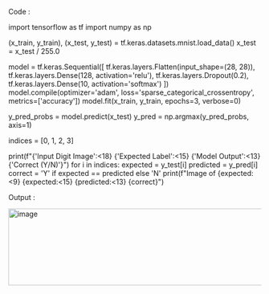 Code :

import tensorflow as tf
import numpy as np

(x_train, y_train), (x_test, y_test) = tf.keras.datasets.mnist.load_data()
x_test = x_test / 255.0

model = tf.keras.Sequential([
    tf.keras.layers.Flatten(input_shape=(28, 28)),
    tf.keras.layers.Dense(128, activation='relu'),
    tf.keras.layers.Dropout(0.2),
    tf.keras.layers.Dense(10, activation='softmax')
])
model.compile(optimizer='adam',
              loss='sparse_categorical_crossentropy',
              metrics=['accuracy'])
model.fit(x_train, y_train, epochs=3, verbose=0)

y_pred_probs = model.predict(x_test)
y_pred = np.argmax(y_pred_probs, axis=1)

indices = [0, 1, 2, 3]

print(f"{'Input Digit Image':<18} {'Expected Label':<15} {'Model Output':<13} {'Correct (Y/N)'}")
for i in indices:
    expected = y_test[i]
    predicted = y_pred[i]
    correct = 'Y' if expected == predicted else 'N'
    print(f"Image of {expected:<9} {expected:<15} {predicted:<13} {correct}")

Output :

<img width="1536" height="153" alt="image" src="https://github.com/user-attachments/assets/5862fe74-7bfb-478c-b180-2791420bb448" />

